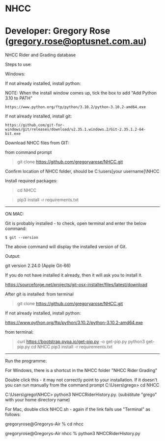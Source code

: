 # NHCC

# Developer: Gregory Rose (gregory.rose@optusnet.com.au)

NHCC Rider and Grading database

Steps to use:


Windows:


If not already installed, install python:

NOTE: When the install window comes up, tick the box to add "Add Python 3.10 to PATH"
	
	https://www.python.org/ftp/python/3.10.2/python-3.10.2-amd64.exe

If not already installed, install git:

	https://github.com/git-for-windows/git/releases/download/v2.35.1.windows.2/Git-2.35.1.2-64-bit.exe

Download NHCC files from GIT:

from command prompt
> git clone https://github.com/gregoryarose/NHCC.git

Confirm location of NHCC folder, should be C:\users\[your username]\NHCC


Install required packages:
>cd NHCC

> pip3 install -r requirements.txt 

 
*************************************************************************************

ON MAC:

Git is probably installed - to check, open terminal and enter the below command:

    $ git --version  

The above command will display the installed version of Git.

Output:

git version 2.24.0 (Apple Git-66)

If you do not have installed it already, then it will ask you to install it.

https://sourceforge.net/projects/git-osx-installer/files/latest/download


After git is installed:
from terminal 
> git clone https://github.com/gregoryarose/NHCC.git

If not already installed, install python:

https://www.python.org/ftp/python/3.10.2/python-3.10.2-amd64.exe

from terminal:

> curl https://bootstrap.pypa.io/get-pip.py -o get-pip.py
> python3 get-pip.py
> cd NHCC
> pip3 install -r requirements.txt


********************************************************************************


Run the programme:

For Windows, there is a shortcut in the NHCC folder "NHCC Rider Grading"

Double click this  - it may not correctly point to your installation.  If it doesn't you can run manually from the command prompt 
C:\Users\grego> cd NHCC

C:\Users\grego\NHCC> python3 NHCCRiderHistory.py. (substitute "grego" with your home directory name)


For Mac, double click NHCC.sh - again if the link fails use "Terminal" as follows:

gregoryrose@Gregorys-Air % cd nhcc

gregoryrose@Gregorys-Air nhcc % python3 NHCCRiderHistory.py

